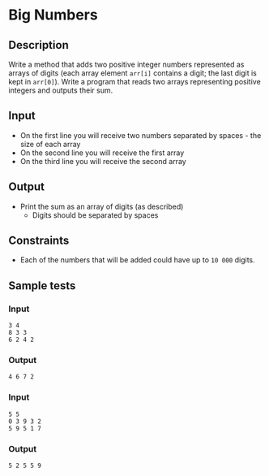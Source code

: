 # Big Numbers

## Description

Write a method that adds two positive integer numbers represented as arrays of digits (each array element `arr[i]` contains a digit; the last digit is kept in `arr[0]`). Write a program that reads two arrays representing positive integers and outputs their sum.

## Input

-   On the first line you will receive two numbers separated by spaces - the size of each array
-   On the second line you will receive the first array
-   On the third line you will receive the second array

## Output

-   Print the sum as an array of digits (as described)
    -   Digits should be separated by spaces

## Constraints

-   Each of the numbers that will be added could have up to `10 000` digits.

## Sample tests

### Input

```
3 4
8 3 3
6 2 4 2

```

### Output

```
4 6 7 2

```

### Input

```
5 5
0 3 9 3 2
5 9 5 1 7

```

### Output

```
5 2 5 5 9

```